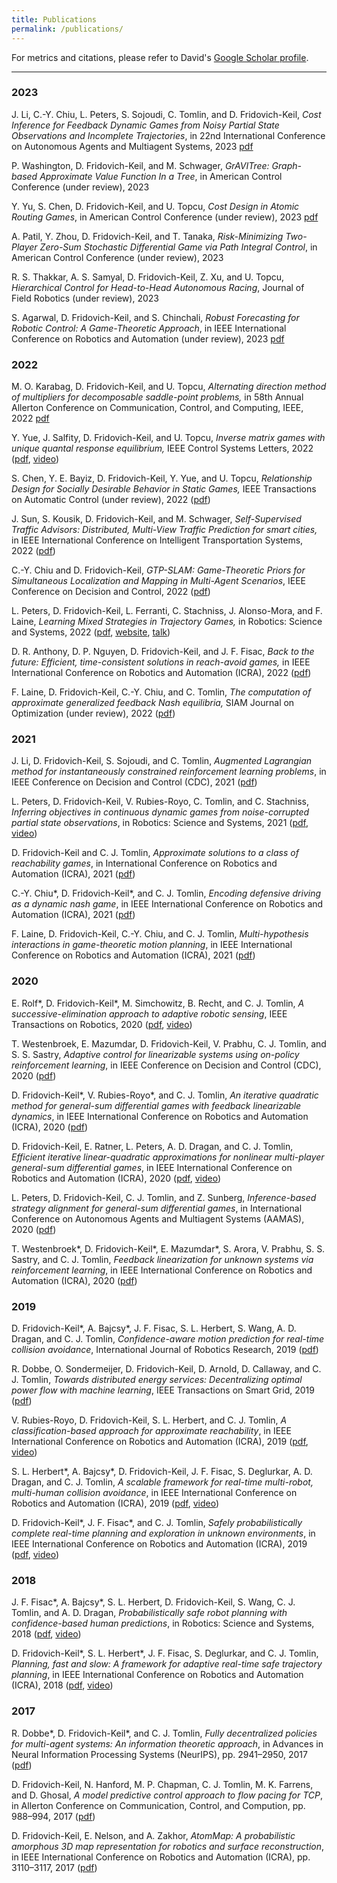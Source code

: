 ```yaml
---
title: Publications
permalink: /publications/
---
```


For metrics and citations, please refer to David's [Google Scholar profile](https://scholar.google.com/citations?user=gqyTnpQAAAAJ&hl=en&oi=ao).

<hr>

### 2023

J. Li, C.-Y. Chiu, L. Peters, S. Sojoudi, C. Tomlin, and D. Fridovich-Keil, _Cost Inference for Feedback Dynamic Games from Noisy Partial State Observations and Incomplete Trajectories_, in 22nd International Conference on Autonomous Agents and Multiagent Systems, 2023 [pdf](https://arxiv.org/pdf/2301.01398.pdf)

P. Washington, D. Fridovich-Keil, and M. Schwager, _GrAVITree: Graph-based Approximate Value Function In a Tree_, in American Control Conference (under review), 2023

Y. Yu, S. Chen, D. Fridovich-Keil, and U. Topcu, _Cost Design in Atomic Routing Games_, in American Control Conference (under review), 2023 [pdf](https://arxiv.org/pdf/2210.01221)

A. Patil, Y. Zhou, D. Fridovich-Keil, and T. Tanaka, _Risk-Minimizing Two-Player Zero-Sum Stochastic Differential Game via Path Integral Control_, in American Control Conference (under review), 2023

R. S. Thakkar, A. S. Samyal, D. Fridovich-Keil, Z. Xu, and U. Topcu, _Hierarchical Control for Head-to-Head Autonomous Racing_, Journal of Field Robotics (under review), 2023

S. Agarwal, D. Fridovich-Keil, and S. Chinchali, _Robust Forecasting for Robotic Control: A Game-Theoretic Approach_, in IEEE International Conference on Robotics and Automation (under review), 2023 [pdf](https://arxiv.org/abs/2209.10802)

### 2022

M. O. Karabag, D. Fridovich-Keil, and U. Topcu, _Alternating direction method of multipliers for decomposable saddle-point problems,_ in 58th Annual Allerton Conference on Communication, Control, and Computing, IEEE, 2022 [pdf](https://arxiv.org/pdf/2209.04536.pdf)

Y. Yue, J. Salfity, D. Fridovich-Keil, and U. Topcu, _Inverse matrix games with unique quantal response equilibrium,_ IEEE Control Systems Letters, 2022 ([pdf](https://arxiv.org/abs/2207.08275), [video](https://www.youtube.com/watch?v=EvtPp_DWqgU))

S. Chen, Y. E. Bayiz, D. Fridovich-Keil, Y. Yue, and U. Topcu, _Relationship Design for Socially Desirable Behavior in Static Games,_ IEEE Transactions on Automatic Control (under review), 2022 ([pdf](https://arxiv.org/abs/2207.06392))

J. Sun, S. Kousik, D. Fridovich-Keil, and M. Schwager, _Self-Supervised Traffic Advisors: Distributed, Multi-View Traffic Prediction for smart cities,_ in IEEE International Conference on Intelligent Transportation Systems, 2022 ([pdf](https://arxiv.org/abs/2204.06171))

C.-Y. Chiu and D. Fridovich-Keil, _GTP-SLAM: Game-Theoretic Priors for Simultaneous Localization and Mapping in Multi-Agent Scenarios_, IEEE Conference on Decision and Control, 2022 ([pdf](https://arxiv.org/abs/2203.16690))

L. Peters, D. Fridovich-Keil, L. Ferranti, C. Stachniss, J. Alonso-Mora, and F. Laine, _Learning Mixed Strategies in Trajectory Games,_ in Robotics: Science and Systems, 2022 ([pdf](https://arxiv.org/abs/2205.00291), [website](https://lasse-peters.net/pub/lifted-games/), [talk](https://youtu.be/gT52cKH9pvg))

D. R. Anthony, D. P. Nguyen, D. Fridovich-Keil, and J. F. Fisac, _Back to the future: Efficient, time-consistent solutions in reach-avoid games,_ in IEEE International Conference on Robotics and Automation (ICRA), 2022 ([pdf](http://arxiv.org/abs/2109.07673))

F. Laine, D. Fridovich-Keil, C.-Y. Chiu, and C. Tomlin, _The computation of approximate generalized feedback Nash equilibria,_ SIAM Journal on Optimization (under review), 2022 ([pdf](https://arxiv.org/pdf/2101.02900))

### 2021

J. Li, D. Fridovich-Keil, S. Sojoudi, and C. Tomlin, _Augmented Lagrangian method for instantaneously constrained reinforcement learning problems_, in IEEE Conference on Decision and Control (CDC), 2021 ([pdf](https://ieeexplore.ieee.org/iel7/9682670/9682776/09683088.pdf))

L. Peters, D. Fridovich-Keil, V. Rubies-Royo, C. Tomlin, and C. Stachniss, _Inferring objectives in continuous dynamic games from noise-corrupted partial state observations_, in Robotics: Science and Systems, 2021 ([pdf](https://arxiv.org/pdf/2106.03611.pdf), [video](https://youtu.be/BogCsYQX9Pc))

D. Fridovich-Keil and C. J. Tomlin, _Approximate solutions to a class of reachability games_, in International Conference on Robotics and Automation (ICRA), 2021 ([pdf](https://arxiv.org/pdf/2011.00601.pdf))

C.-Y. Chiu\*, D. Fridovich-Keil\*, and C. J. Tomlin, _Encoding defensive driving as a dynamic nash game_, in IEEE International Conference on Robotics and Automation (ICRA), 2021 ([pdf](https://arxiv.org/pdf/2011.04815.pdf))

F. Laine, D. Fridovich-Keil, C.-Y. Chiu, and C. J. Tomlin, _Multi-hypothesis interactions in game-theoretic motion planning_, in IEEE International Conference on Robotics and Automation (ICRA), 2021 ([pdf](https://arxiv.org/pdf/2011.06047.pdf))

### 2020

E. Rolf\*, D. Fridovich-Keil\*, M. Simchowitz, B. Recht, and C. J. Tomlin, _A successive-elimination approach to adaptive robotic sensing_, IEEE Transactions on Robotics, 2020 ([pdf](https://arxiv.org/pdf/1809.10611.pdf), [video](https://youtu.be/mJ9bko8ZUWw))

T. Westenbroek, E. Mazumdar, D. Fridovich-Keil, V. Prabhu, C. J. Tomlin, and S. S. Sastry, _Adaptive control for linearizable systems using on-policy reinforcement learning_, in IEEE Conference on Decision and Control (CDC), 2020 ([pdf](https://ieeexplore.ieee.org/document/9304242/))

D. Fridovich-Keil\*, V. Rubies-Royo\*, and C. J. Tomlin, _An iterative quadratic method for general-sum differential games with feedback linearizable dynamics_, in IEEE International Conference on Robotics and Automation (ICRA), 2020 ([pdf](https://arxiv.org/pdf/1910.00681.pdf))

D. Fridovich-Keil, E. Ratner, L. Peters, A. D. Dragan, and C. J. Tomlin, _Efficient iterative linear-quadratic approximations for nonlinear multi-player general-sum differential games_, in IEEE International Conference on Robotics and Automation (ICRA), 2020 ([pdf](https://arxiv.org/pdf/1909.04694.pdf), [video](https://youtu.be/KPEPk-QrkQ8))

L. Peters, D. Fridovich-Keil, C. J. Tomlin, and Z. Sunberg, _Inference-based strategy alignment for general-sum differential games_, in International Conference on Autonomous Agents and Multiagent Systems (AAMAS), 2020 ([pdf](https://arxiv.org/pdf/2002.04354.pdf))

T. Westenbroek\*, D. Fridovich-Keil\*, E. Mazumdar\*, S. Arora, V. Prabhu, S. S. Sastry, and C. J. Tomlin, _Feedback linearization for unknown systems via reinforcement learning_, in IEEE International Conference on Robotics and Automation (ICRA), 2020 ([pdf](https://ieeexplore.ieee.org/abstract/document/9197158))

### 2019

D. Fridovich-Keil\*, A. Bajcsy\*, J. F. Fisac, S. L. Herbert, S. Wang, A. D. Dragan, and C. J. Tomlin, _Confidence-aware motion prediction for real-time collision avoidance_, International Journal of Robotics Research, 2019 ([pdf](https://journals.sagepub.com/doi/pdf/10.1177/0278364919859436))

R. Dobbe, O. Sondermeijer, D. Fridovich-Keil, D. Arnold, D. Callaway, and C. J. Tomlin, _Towards distributed energy services: Decentralizing optimal power flow with machine learning_, IEEE Transactions on Smart Grid, 2019 ([pdf](https://arxiv.org/pdf/1806.06790.pdf))

V. Rubies-Royo, D. Fridovich-Keil, S. L. Herbert, and C. J. Tomlin, _A classification-based approach for approximate reachability_, in IEEE International Conference on Robotics and Automation (ICRA), 2019 ([pdf](https://arxiv.org/pdf/1803.03237.pdf), [video](https://youtu.be/_thXAaEJYGM))

S. L. Herbert\*, A. Bajcsy\*, D. Fridovich-Keil, J. F. Fisac, S. Deglurkar, A. D. Dragan, and C. J. Tomlin, _A scalable framework for real-time multi-robot, multi-human collision avoidance_, in IEEE International Conference on Robotics and Automation (ICRA), 2019 ([pdf](https://ieeexplore.ieee.org/abstract/document/8794457), [video](https://youtu.be/lJGRHNJ1_Wk))

D. Fridovich-Keil\*, J. F. Fisac\*, and C. J. Tomlin, _Safely probabilistically complete real-time planning and exploration in unknown environments_, in IEEE International Conference on Robotics and Automation (ICRA), 2019 ([pdf](https://arxiv.org/pdf/1811.07834.pdf), [video](https://youtu.be/GKQwFxdJWSA))

### 2018

J. F. Fisac\*, A. Bajcsy\*, S. L. Herbert, D. Fridovich-Keil, S. Wang, C. J. Tomlin, and A. D. Dragan, _Probabilistically safe robot planning with confidence-based human predictions_, in Robotics: Science and Systems, 2018 ([pdf](https://arxiv.org/pdf/1806.00109.pdf), [video](https://youtu.be/2ZRGxWknENg))

D. Fridovich-Keil\*, S. L. Herbert\*, J. F. Fisac, S. Deglurkar, and C. J. Tomlin, _Planning, fast and slow: A framework for adaptive real-time safe trajectory planning_, in IEEE International Conference on Robotics and Automation (ICRA), 2018 ([pdf](https://arxiv.org/pdf/1710.04731.pdf), [video](https://youtu.be/lPdXtR8Ar-E))

### 2017

R. Dobbe\*, D. Fridovich-Keil\*, and C. J. Tomlin, _Fully decentralized policies for multi-agent systems: An information theoretic approach_, in Advances in Neural Information Processing Systems (NeurIPS), pp. 2941–2950, 2017 ([pdf](https://arxiv.org/pdf/1707.06334.pdf))

D. Fridovich-Keil, N. Hanford, M. P. Chapman, C. J. Tomlin, M. K. Farrens, and D. Ghosal, _A model predictive control approach to flow pacing for TCP_, in Allerton Conference on Communication, Control, and Compution, pp. 988–994, 2017 ([pdf](https://ieeexplore.ieee.org/abstract/document/8262845/))

D. Fridovich-Keil, E. Nelson, and A. Zakhor, _AtomMap: A probabilistic amorphous 3D map representation for robotics and surface reconstruction_, in IEEE International Conference on Robotics and Automation (ICRA), pp. 3110–3117, 2017 ([pdf](https://ieeexplore.ieee.org/abstract/document/7989355))
